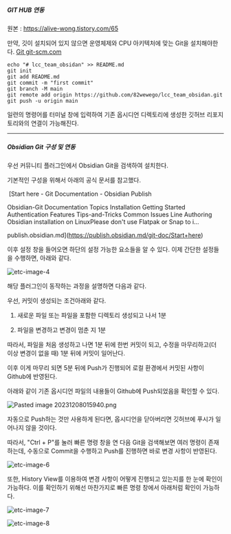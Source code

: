 

##### GIT HUB 연동

원본 : https://alive-wong.tistory.com/65

  
만약, 깃이 설치되어 있지 않으면 운영체제와 CPU 아키텍처에 맞는 Git을 설치해야한다.
[Git git-scm.com](https://git-scm.com/)


```
echo "# lcc_team_obsidan" >> README.md
git init
git add README.md
git commit -m "first commit"
git branch -M main
git remote add origin https://github.com/82wewego/lcc_team_obsidan.git
git push -u origin main
```


일련의 명령어를 터미널 창에 입력하여 기존 옵시디언 디렉토리에 생성한 깃허브 리포지토리와의 연결이 가능해진다.


---

#####  Obsidian Git 구성 및 연동

우선 커뮤니티 플러그인에서 Obsidian Git을 검색하여 설치한다.

기본적인 구성을 위해서 아래의 공식 문서를 참고했다.

 [Start here - Git Documentation - Obsidian Publish

Obsidian-Git Documentation Topics Installation Getting Started Authentication Features Tips-and-Tricks Common Issues Line Authoring Obsidian installation on LinuxPlease don't use Flatpak or Snap to i…

publish.obsidian.md](https://publish.obsidian.md/git-doc/Start+here)

  
  
이후 설정 창을 들어오면 하단의 설정 가능한 요소들을 알 수 있다. 이제 간단한 설정들을 수행하면, 아래와 같다.

![etc-image-4](https://blog.kakaocdn.net/dn/dqdwEz/btsBCYFUtyT/KPVsSuHcStp727y9ydyAsK/img.png)

해당 플러그인이 동작하는 과정을 설명하면 다음과 같다.

우선, 커밋이 생성되는 조건아래와 같다.

1. 새로운 파일 또는 파일을 포함한 디렉토리 생성되고 나서 1분

2. 파일을 변경하고 변경이 멈춘 지 1분

따라서, 파일을 처음 생성하고 나면 1분 뒤에 한번 커밋이 되고, 수정을 마무리하고(더 이상 변경이 없을 때) 1분 뒤에 커밋이 일어난다.

이후 이게 마무리 되면 5분 뒤에 Push가 진행되어 로컬 환경에서 커밋된 사항이 Github에 반영된다.

아래와 같이 기존 옵시디언 파일의 내용들이 Github에 Push되었음을 확인할 수 있다.

![Pasted image 20231208015940.png](https://blog.kakaocdn.net/dn/sd6UZ/btsBCoESxkB/784vxKVKV3ByhTB1ebkGXk/img.png)

자동으로 Push하는 것만 사용하게 된다면, 옵시디언을 닫아버리면 깃허브에 푸시가 일어나지 않을 것이다.

따라서, "Ctrl + P"를 눌러 빠른 명령 창을 연 다음 Git을 검색해보면 여러 명령이 존재하는데, 수동으로 Commit을 수행하고 Push를 진행하면 바로 변경 사항이 반영된다.

![etc-image-6](https://blog.kakaocdn.net/dn/M7AJC/btsBCnMQMAe/7kxby0Kf0Kkr5uNcoLyBFK/img.png)

또한, History View를 이용하여 변경 사항이 어떻게 진행되고 있는지를 한 눈에 확인이 가능하다. 이를 확인하기 위해선 마찬가지로 빠른 명령 창에서 아래처럼 확인이 가능하다.

![etc-image-7](https://blog.kakaocdn.net/dn/ZTwRn/btsBFePahUR/s1P9d15Jav0kddZ8FIKXT0/img.png)

![etc-image-8](https://blog.kakaocdn.net/dn/wtuz9/btsBB8bhu8R/L9IvGU6aec463biTCASOM1/img.png)

